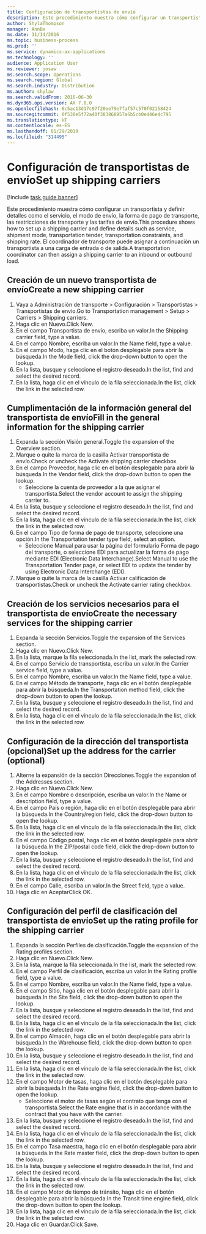 ```yaml
---
title: Configuración de transportistas de envío
description: Este procedimiento muestra cómo configurar un transportista y definir detalles como el servicio, el modo de envío, la forma de pago de transporte, las restricciones de transporte y las tarifas de envío.
author: ShylaThompson
manager: AnnBe
ms.date: 11/14/2016
ms.topic: business-process
ms.prod: ''
ms.service: dynamics-ax-applications
ms.technology: ''
audience: Application User
ms.reviewer: josaw
ms.search.scope: Operations
ms.search.region: Global
ms.search.industry: Distribution
ms.author: shylaw
ms.search.validFrom: 2016-06-30
ms.dyn365.ops.version: AX 7.0.0
ms.openlocfilehash: 6c5ac13d17c97f20ee79e7faf57c570f02158424
ms.sourcegitcommit: 0f530e5f72a40f383868957a6b5cb0e446e4c795
ms.translationtype: HT
ms.contentlocale: es-ES
ms.lasthandoff: 01/29/2019
ms.locfileid: "314495"
---
```

# <a name="set-up-shipping-carriers"></a><span data-ttu-id="38485-103">Configuración de transportistas de envío</span><span class="sxs-lookup"><span data-stu-id="38485-103">Set up shipping carriers</span></span>

[!include [task guide banner](../../includes/task-guide-banner.md)]

<span data-ttu-id="38485-104">Este procedimiento muestra cómo configurar un transportista y definir detalles como el servicio, el modo de envío, la forma de pago de transporte, las restricciones de transporte y las tarifas de envío.</span><span class="sxs-lookup"><span data-stu-id="38485-104">This procedure shows how to set up a shipping carrier and define details such as service, shipment mode, transportation tender, transportation constraints, and shipping rate.</span></span> <span data-ttu-id="38485-105">El coordinador de transporte puede asignar a continuación un transportista a una carga de entrada o de salida.</span><span class="sxs-lookup"><span data-stu-id="38485-105">A transportation coordinator can then assign a shipping carrier to an inbound or outbound load.</span></span>


## <a name="create-a-new-shipping-carrier"></a><span data-ttu-id="38485-106">Creación de un nuevo transportista de envío</span><span class="sxs-lookup"><span data-stu-id="38485-106">Create a new shipping carrier</span></span>
1. <span data-ttu-id="38485-107">Vaya a Administración de transporte > Configuración > Transportistas > Transportistas de envío.</span><span class="sxs-lookup"><span data-stu-id="38485-107">Go to Transportation management > Setup > Carriers > Shipping carriers.</span></span>
2. <span data-ttu-id="38485-108">Haga clic en Nuevo.</span><span class="sxs-lookup"><span data-stu-id="38485-108">Click New.</span></span>
3. <span data-ttu-id="38485-109">En el campo Transportista de envío, escriba un valor.</span><span class="sxs-lookup"><span data-stu-id="38485-109">In the Shipping carrier field, type a value.</span></span>
4. <span data-ttu-id="38485-110">En el campo Nombre, escriba un valor.</span><span class="sxs-lookup"><span data-stu-id="38485-110">In the Name field, type a value.</span></span>
5. <span data-ttu-id="38485-111">En el campo Modo, haga clic en el botón desplegable para abrir la búsqueda.</span><span class="sxs-lookup"><span data-stu-id="38485-111">In the Mode field, click the drop-down button to open the lookup.</span></span>
6. <span data-ttu-id="38485-112">En la lista, busque y seleccione el registro deseado.</span><span class="sxs-lookup"><span data-stu-id="38485-112">In the list, find and select the desired record.</span></span>
7. <span data-ttu-id="38485-113">En la lista, haga clic en el vínculo de la fila seleccionada.</span><span class="sxs-lookup"><span data-stu-id="38485-113">In the list, click the link in the selected row.</span></span>

## <a name="fill-in-the-general-information-for-the-shipping-carrier"></a><span data-ttu-id="38485-114">Cumplimentación de la información general del transportista de envío</span><span class="sxs-lookup"><span data-stu-id="38485-114">Fill in the general information for the shipping carrier</span></span>
1. <span data-ttu-id="38485-115">Expanda la sección Visión general.</span><span class="sxs-lookup"><span data-stu-id="38485-115">Toggle the expansion of the Overview section.</span></span>
2. <span data-ttu-id="38485-116">Marque o quite la marca de la casilla Activar transportista de envío.</span><span class="sxs-lookup"><span data-stu-id="38485-116">Check or uncheck the Activate shipping carrier checkbox.</span></span>
3. <span data-ttu-id="38485-117">En el campo Proveedor, haga clic en el botón desplegable para abrir la búsqueda.</span><span class="sxs-lookup"><span data-stu-id="38485-117">In the Vendor field, click the drop-down button to open the lookup.</span></span>
    * <span data-ttu-id="38485-118">Seleccione la cuenta de proveedor a la que asignar el transportista.</span><span class="sxs-lookup"><span data-stu-id="38485-118">Select the vendor account to assign the shipping carrier to.</span></span>  
4. <span data-ttu-id="38485-119">En la lista, busque y seleccione el registro deseado.</span><span class="sxs-lookup"><span data-stu-id="38485-119">In the list, find and select the desired record.</span></span>
5. <span data-ttu-id="38485-120">En la lista, haga clic en el vínculo de la fila seleccionada.</span><span class="sxs-lookup"><span data-stu-id="38485-120">In the list, click the link in the selected row.</span></span>
6. <span data-ttu-id="38485-121">En el campo Tipo de forma de pago de transporte, seleccione una opción.</span><span class="sxs-lookup"><span data-stu-id="38485-121">In the Transportation tender type field, select an option.</span></span>
    * <span data-ttu-id="38485-122">Seleccione Manual para usar la página del formulario Forma de pago del transporte, o seleccione EDI para actualizar la forma de pago mediante EDI (Electronic Data Interchange).</span><span class="sxs-lookup"><span data-stu-id="38485-122">Select Manual to use the Transportation Tender page, or select EDI to update the tender by using Electronic Data Interchange (EDI).</span></span>  
7. <span data-ttu-id="38485-123">Marque o quite la marca de la casilla Activar calificación de transportistas.</span><span class="sxs-lookup"><span data-stu-id="38485-123">Check or uncheck the Activate carrier rating checkbox.</span></span>

## <a name="create-the-necessary-services-for-the-shipping-carrier"></a><span data-ttu-id="38485-124">Creación de los servicios necesarios para el transportista de envío</span><span class="sxs-lookup"><span data-stu-id="38485-124">Create the necessary services for the shipping carrier</span></span>
1. <span data-ttu-id="38485-125">Expanda la sección Servicios.</span><span class="sxs-lookup"><span data-stu-id="38485-125">Toggle the expansion of the Services section.</span></span>
2. <span data-ttu-id="38485-126">Haga clic en Nuevo.</span><span class="sxs-lookup"><span data-stu-id="38485-126">Click New.</span></span>
3. <span data-ttu-id="38485-127">En la lista, marque la fila seleccionada.</span><span class="sxs-lookup"><span data-stu-id="38485-127">In the list, mark the selected row.</span></span>
4. <span data-ttu-id="38485-128">En el campo Servicio de transportista, escriba un valor.</span><span class="sxs-lookup"><span data-stu-id="38485-128">In the Carrier service field, type a value.</span></span>
5. <span data-ttu-id="38485-129">En el campo Nombre, escriba un valor.</span><span class="sxs-lookup"><span data-stu-id="38485-129">In the Name field, type a value.</span></span>
6. <span data-ttu-id="38485-130">En el campo Método de transporte, haga clic en el botón desplegable para abrir la búsqueda.</span><span class="sxs-lookup"><span data-stu-id="38485-130">In the Transportation method field, click the drop-down button to open the lookup.</span></span>
7. <span data-ttu-id="38485-131">En la lista, busque y seleccione el registro deseado.</span><span class="sxs-lookup"><span data-stu-id="38485-131">In the list, find and select the desired record.</span></span>
8. <span data-ttu-id="38485-132">En la lista, haga clic en el vínculo de la fila seleccionada.</span><span class="sxs-lookup"><span data-stu-id="38485-132">In the list, click the link in the selected row.</span></span>

## <a name="set-up-the-address-for-the-carrier-optional"></a><span data-ttu-id="38485-133">Configuración de la dirección del transportista (opcional)</span><span class="sxs-lookup"><span data-stu-id="38485-133">Set up the address for the carrier (optional)</span></span>
1. <span data-ttu-id="38485-134">Alterne la expansión de la sección Direcciones.</span><span class="sxs-lookup"><span data-stu-id="38485-134">Toggle the expansion of the Addresses section.</span></span>
2. <span data-ttu-id="38485-135">Haga clic en Nuevo.</span><span class="sxs-lookup"><span data-stu-id="38485-135">Click New.</span></span>
3. <span data-ttu-id="38485-136">En el campo Nombre o descripción, escriba un valor.</span><span class="sxs-lookup"><span data-stu-id="38485-136">In the Name or description field, type a value.</span></span>
4. <span data-ttu-id="38485-137">En el campo País o región, haga clic en el botón desplegable para abrir la búsqueda.</span><span class="sxs-lookup"><span data-stu-id="38485-137">In the Country/region field, click the drop-down button to open the lookup.</span></span>
5. <span data-ttu-id="38485-138">En la lista, haga clic en el vínculo de la fila seleccionada.</span><span class="sxs-lookup"><span data-stu-id="38485-138">In the list, click the link in the selected row.</span></span>
6. <span data-ttu-id="38485-139">En el campo Código postal, haga clic en el botón desplegable para abrir la búsqueda.</span><span class="sxs-lookup"><span data-stu-id="38485-139">In the ZIP/postal code field, click the drop-down button to open the lookup.</span></span>
7. <span data-ttu-id="38485-140">En la lista, busque y seleccione el registro deseado.</span><span class="sxs-lookup"><span data-stu-id="38485-140">In the list, find and select the desired record.</span></span>
8. <span data-ttu-id="38485-141">En la lista, haga clic en el vínculo de la fila seleccionada.</span><span class="sxs-lookup"><span data-stu-id="38485-141">In the list, click the link in the selected row.</span></span>
9. <span data-ttu-id="38485-142">En el campo Calle, escriba un valor.</span><span class="sxs-lookup"><span data-stu-id="38485-142">In the Street field, type a value.</span></span>
10. <span data-ttu-id="38485-143">Haga clic en Aceptar</span><span class="sxs-lookup"><span data-stu-id="38485-143">Click OK.</span></span>

## <a name="set-up-the-rating-profile-for-the-shipping-carrier"></a><span data-ttu-id="38485-144">Configuración del perfil de clasificación del transportista de envío</span><span class="sxs-lookup"><span data-stu-id="38485-144">Set up the rating profile for the shipping carrier</span></span>
1. <span data-ttu-id="38485-145">Expanda la sección Perfiles de clasificación.</span><span class="sxs-lookup"><span data-stu-id="38485-145">Toggle the expansion of the Rating profiles section.</span></span>
2. <span data-ttu-id="38485-146">Haga clic en Nuevo.</span><span class="sxs-lookup"><span data-stu-id="38485-146">Click New.</span></span>
3. <span data-ttu-id="38485-147">En la lista, marque la fila seleccionada.</span><span class="sxs-lookup"><span data-stu-id="38485-147">In the list, mark the selected row.</span></span>
4. <span data-ttu-id="38485-148">En el campo Perfil de clasificación, escriba un valor.</span><span class="sxs-lookup"><span data-stu-id="38485-148">In the Rating profile field, type a value.</span></span>
5. <span data-ttu-id="38485-149">En el campo Nombre, escriba un valor.</span><span class="sxs-lookup"><span data-stu-id="38485-149">In the Name field, type a value.</span></span>
6. <span data-ttu-id="38485-150">En el campo Sitio, haga clic en el botón desplegable para abrir la búsqueda.</span><span class="sxs-lookup"><span data-stu-id="38485-150">In the Site field, click the drop-down button to open the lookup.</span></span>
7. <span data-ttu-id="38485-151">En la lista, busque y seleccione el registro deseado.</span><span class="sxs-lookup"><span data-stu-id="38485-151">In the list, find and select the desired record.</span></span>
8. <span data-ttu-id="38485-152">En la lista, haga clic en el vínculo de la fila seleccionada.</span><span class="sxs-lookup"><span data-stu-id="38485-152">In the list, click the link in the selected row.</span></span>
9. <span data-ttu-id="38485-153">En el campo Almacén, haga clic en el botón desplegable para abrir la búsqueda.</span><span class="sxs-lookup"><span data-stu-id="38485-153">In the Warehouse field, click the drop-down button to open the lookup.</span></span>
10. <span data-ttu-id="38485-154">En la lista, busque y seleccione el registro deseado.</span><span class="sxs-lookup"><span data-stu-id="38485-154">In the list, find and select the desired record.</span></span>
11. <span data-ttu-id="38485-155">En la lista, haga clic en el vínculo de la fila seleccionada.</span><span class="sxs-lookup"><span data-stu-id="38485-155">In the list, click the link in the selected row.</span></span>
12. <span data-ttu-id="38485-156">En el campo Motor de tasas, haga clic en el botón desplegable para abrir la búsqueda.</span><span class="sxs-lookup"><span data-stu-id="38485-156">In the Rate engine field, click the drop-down button to open the lookup.</span></span>
    * <span data-ttu-id="38485-157">Seleccione el motor de tasas según el contrato que tenga con el transportista.</span><span class="sxs-lookup"><span data-stu-id="38485-157">Select the Rate engine that is in accordance with the contract that you have with the carrier.</span></span>  
13. <span data-ttu-id="38485-158">En la lista, busque y seleccione el registro deseado.</span><span class="sxs-lookup"><span data-stu-id="38485-158">In the list, find and select the desired record.</span></span>
14. <span data-ttu-id="38485-159">En la lista, haga clic en el vínculo de la fila seleccionada.</span><span class="sxs-lookup"><span data-stu-id="38485-159">In the list, click the link in the selected row.</span></span>
15. <span data-ttu-id="38485-160">En el campo Tasa maestra, haga clic en el botón desplegable para abrir la búsqueda.</span><span class="sxs-lookup"><span data-stu-id="38485-160">In the Rate master field, click the drop-down button to open the lookup.</span></span>
16. <span data-ttu-id="38485-161">En la lista, busque y seleccione el registro deseado.</span><span class="sxs-lookup"><span data-stu-id="38485-161">In the list, find and select the desired record.</span></span>
17. <span data-ttu-id="38485-162">En la lista, haga clic en el vínculo de la fila seleccionada.</span><span class="sxs-lookup"><span data-stu-id="38485-162">In the list, click the link in the selected row.</span></span>
18. <span data-ttu-id="38485-163">En el campo Motor de tiempo de tránsito, haga clic en el botón desplegable para abrir la búsqueda.</span><span class="sxs-lookup"><span data-stu-id="38485-163">In the Transit time engine field, click the drop-down button to open the lookup.</span></span>
19. <span data-ttu-id="38485-164">En la lista, haga clic en el vínculo de la fila seleccionada.</span><span class="sxs-lookup"><span data-stu-id="38485-164">In the list, click the link in the selected row.</span></span>
20. <span data-ttu-id="38485-165">Haga clic en Guardar.</span><span class="sxs-lookup"><span data-stu-id="38485-165">Click Save.</span></span>

